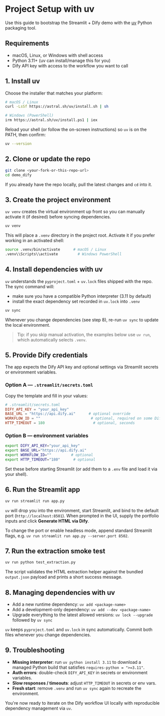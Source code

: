 # Project Setup with uv

Use this guide to bootstrap the Streamlit + Dify demo with the [uv](https://docs.astral.sh/uv/) Python packaging tool.

## Requirements
- macOS, Linux, or Windows with shell access
- Python 3.11+ (uv can install/manage this for you)
- Dify API key with access to the workflow you want to call

## 1. Install uv
Choose the installer that matches your platform:

```bash
# macOS / Linux
curl -LsSf https://astral.sh/uv/install.sh | sh

# Windows (PowerShell)
irm https://astral.sh/uv/install.ps1 | iex
```

Reload your shell (or follow the on-screen instructions) so `uv` is on the PATH, then confirm:

```bash
uv --version
```

## 2. Clone or update the repo

```bash
git clone <your-fork-or-this-repo-url>
cd demo_dify
```

If you already have the repo locally, pull the latest changes and `cd` into it.

## 3. Create the project environment
`uv venv` creates the virtual environment up front so you can manually activate it (if desired) before syncing dependencies.

```bash
uv venv
```

This will place a `.venv` directory in the project root. Activate it if you prefer working in an activated shell:

```bash
source .venv/bin/activate      # macOS / Linux
.venv\\Scripts\\activate         # Windows PowerShell
```

## 4. Install dependencies with uv
`uv` understands the `pyproject.toml` + `uv.lock` files shipped with the repo. The sync command will:
- make sure you have a compatible Python interpreter (3.11 by default)
- install the exact dependency set recorded in `uv.lock` into `.venv`

```bash
uv sync
```

Whenever you change dependencies (see step 8), re-run `uv sync` to update the local environment.

> Tip: if you skip manual activation, the examples below use `uv run`, which automatically selects `.venv`.

## 5. Provide Dify credentials
The app expects the Dify API key and optional settings via Streamlit secrets or environment variables.

### Option A — `.streamlit/secrets.toml`
Copy the template and fill in your values:

```toml
# .streamlit/secrets.toml
DIFY_API_KEY = "your_api_key"
BASE_URL = "https://api.dify.ai"      # optional override
WORKFLOW_ID = ""                       # optional, required on some Dify versions
HTTP_TIMEOUT = 180                      # optional, seconds
```

### Option B — environment variables

```bash
export DIFY_API_KEY="your_api_key"
export BASE_URL="https://api.dify.ai"
export WORKFLOW_ID=""         # optional
export HTTP_TIMEOUT="180"      # optional
```

Set these before starting Streamlit (or add them to a `.env` file and load it via your shell).

## 6. Run the Streamlit app

```bash
uv run streamlit run app.py
```

`uv` will drop you into the environment, start Streamlit, and bind to the default port (`http://localhost:8501`). When prompted in the UI, supply the portfolio inputs and click **Generate HTML via Dify**.

To change the port or enable headless mode, append standard Streamlit flags, e.g. `uv run streamlit run app.py --server.port 8502`.

## 7. Run the extraction smoke test

```bash
uv run python test_extraction.py
```

The script validates the HTML extraction helper against the bundled `output.json` payload and prints a short success message.

## 8. Managing dependencies with uv
- Add a new runtime dependency: `uv add <package-name>`
- Add a development-only dependency: `uv add --dev <package-name>`
- Upgrade everything to the latest allowed versions: `uv lock --upgrade` followed by `uv sync`

`uv` keeps `pyproject.toml` and `uv.lock` in sync automatically. Commit both files whenever you change dependencies.

## 9. Troubleshooting
- **Missing interpreter**: run `uv python install 3.11` to download a managed Python build that satisfies `requires-python = ">=3.11"`.
- **Auth errors**: double-check `DIFY_API_KEY` in secrets or environment variables.
- **Slow responses / timeouts**: adjust `HTTP_TIMEOUT` in secrets or env vars.
- **Fresh start**: remove `.venv` and run `uv sync` again to recreate the environment.

You're now ready to iterate on the Dify workflow UI locally with reproducible dependency management via `uv`.

